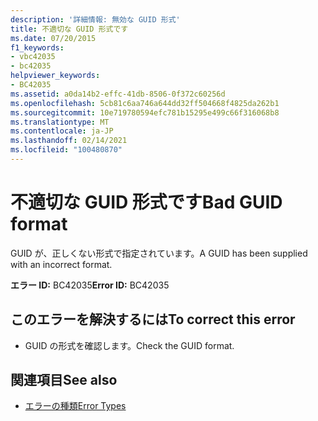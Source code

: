 ```yaml
---
description: '詳細情報: 無効な GUID 形式'
title: 不適切な GUID 形式です
ms.date: 07/20/2015
f1_keywords:
- vbc42035
- bc42035
helpviewer_keywords:
- BC42035
ms.assetid: a0da14b2-effc-41db-8506-0f372c60256d
ms.openlocfilehash: 5cb81c6aa746a644dd32ff504668f4825da262b1
ms.sourcegitcommit: 10e719780594efc781b15295e499c66f316068b8
ms.translationtype: MT
ms.contentlocale: ja-JP
ms.lasthandoff: 02/14/2021
ms.locfileid: "100480870"
---
```

# <a name="bad-guid-format"></a><span data-ttu-id="ed1e1-103">不適切な GUID 形式です</span><span class="sxs-lookup"><span data-stu-id="ed1e1-103">Bad GUID format</span></span>

<span data-ttu-id="ed1e1-104">GUID が、正しくない形式で指定されています。</span><span class="sxs-lookup"><span data-stu-id="ed1e1-104">A GUID has been supplied with an incorrect format.</span></span>  
  
 <span data-ttu-id="ed1e1-105">**エラー ID:** BC42035</span><span class="sxs-lookup"><span data-stu-id="ed1e1-105">**Error ID:** BC42035</span></span>  
  
## <a name="to-correct-this-error"></a><span data-ttu-id="ed1e1-106">このエラーを解決するには</span><span class="sxs-lookup"><span data-stu-id="ed1e1-106">To correct this error</span></span>  
  
- <span data-ttu-id="ed1e1-107">GUID の形式を確認します。</span><span class="sxs-lookup"><span data-stu-id="ed1e1-107">Check the GUID format.</span></span>  
  
## <a name="see-also"></a><span data-ttu-id="ed1e1-108">関連項目</span><span class="sxs-lookup"><span data-stu-id="ed1e1-108">See also</span></span>

- [<span data-ttu-id="ed1e1-109">エラーの種類</span><span class="sxs-lookup"><span data-stu-id="ed1e1-109">Error Types</span></span>](../programming-guide/language-features/error-types.md)
